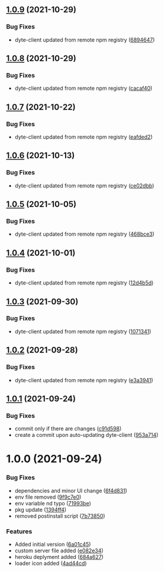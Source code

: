 ## [1.0.9](https://github.com/dyte-in/react-integration-example/compare/v1.0.8...v1.0.9) (2021-10-29)


### Bug Fixes

* dyte-client updated from remote npm registry ([6894647](https://github.com/dyte-in/react-integration-example/commit/6894647f47bf6c754761b0debd144f76c16e1c38))

## [1.0.8](https://github.com/dyte-in/react-integration-example/compare/v1.0.7...v1.0.8) (2021-10-29)


### Bug Fixes

* dyte-client updated from remote npm registry ([cacaf40](https://github.com/dyte-in/react-integration-example/commit/cacaf407c4edc423e3b9761b9f24f246ddfe06ab))

## [1.0.7](https://github.com/dyte-in/react-integration-example/compare/v1.0.6...v1.0.7) (2021-10-22)


### Bug Fixes

* dyte-client updated from remote npm registry ([eafded2](https://github.com/dyte-in/react-integration-example/commit/eafded2bd5d107b7493c90ca28ff28b7cd41230e))

## [1.0.6](https://github.com/dyte-in/react-integration-example/compare/v1.0.5...v1.0.6) (2021-10-13)


### Bug Fixes

* dyte-client updated from remote npm registry ([ce02dbb](https://github.com/dyte-in/react-integration-example/commit/ce02dbb070ec0afa709e0810983514c252eb76fa))

## [1.0.5](https://github.com/dyte-in/react-integration-example/compare/v1.0.4...v1.0.5) (2021-10-05)


### Bug Fixes

* dyte-client updated from remote npm registry ([468bce3](https://github.com/dyte-in/react-integration-example/commit/468bce3cf243cbd3fc0e2f334cedfa4ce9b22cd2))

## [1.0.4](https://github.com/dyte-in/react-integration-example/compare/v1.0.3...v1.0.4) (2021-10-01)


### Bug Fixes

* dyte-client updated from remote npm registry ([12d4b5d](https://github.com/dyte-in/react-integration-example/commit/12d4b5d3a085319343f5b30f97ce07a0c957727c))

## [1.0.3](https://github.com/dyte-in/react-integration-example/compare/v1.0.2...v1.0.3) (2021-09-30)


### Bug Fixes

* dyte-client updated from remote npm registry ([1071341](https://github.com/dyte-in/react-integration-example/commit/107134148555d4ce6516cdb4a6121311840bc142))

## [1.0.2](https://github.com/dyte-in/react-integration-example/compare/v1.0.1...v1.0.2) (2021-09-28)


### Bug Fixes

* dyte-client updated from remote npm registry ([e3a3941](https://github.com/dyte-in/react-integration-example/commit/e3a3941e63cf9b495dd4d16d08ace78fd16ce708))

## [1.0.1](https://github.com/dyte-in/react-integration-example/compare/v1.0.0...v1.0.1) (2021-09-24)


### Bug Fixes

* commit only if there are changes ([c91d598](https://github.com/dyte-in/react-integration-example/commit/c91d598da04ea9f60b64d42bd000dfc25084be0f))
* create a commit upon auto-updating dyte-client ([953a714](https://github.com/dyte-in/react-integration-example/commit/953a714d6766ebb7056c890d1ced25b3929bcbd4))

# 1.0.0 (2021-09-24)


### Bug Fixes

* dependencies and minor UI change ([6f4d831](https://github.com/dyte-in/react-integration-example/commit/6f4d831d5b9da6967d88b7a597ea1b01baecc008))
* env file removed ([9f9c7e0](https://github.com/dyte-in/react-integration-example/commit/9f9c7e051cf29e17194c8d71c04e90d6435b433d))
* env variable nd typo ([71993be](https://github.com/dyte-in/react-integration-example/commit/71993bec408bffd80ce8bdcfc3fecf9320838b28))
* pkg update ([1394ff4](https://github.com/dyte-in/react-integration-example/commit/1394ff4ca32a61b2809b94414f493113c9a19805))
* removed postinstall script ([7b73850](https://github.com/dyte-in/react-integration-example/commit/7b73850b38ee141c1cbe7b40f61124aa2ba31eae))


### Features

* Added initial version ([6a01c45](https://github.com/dyte-in/react-integration-example/commit/6a01c458cc4b19612f8c72378dea4490140d7dba))
* custom server file added ([e082e34](https://github.com/dyte-in/react-integration-example/commit/e082e344edc1ef29e78a79bcf1165678f3f7d9be))
* heroku deplyment added ([684a627](https://github.com/dyte-in/react-integration-example/commit/684a627392f56e4457d770fa5843f1b6581fa1bd))
* loader icon added ([4ad44cd](https://github.com/dyte-in/react-integration-example/commit/4ad44cd3da1fa6cf3abf17e30bdd8bbab2e79642))
